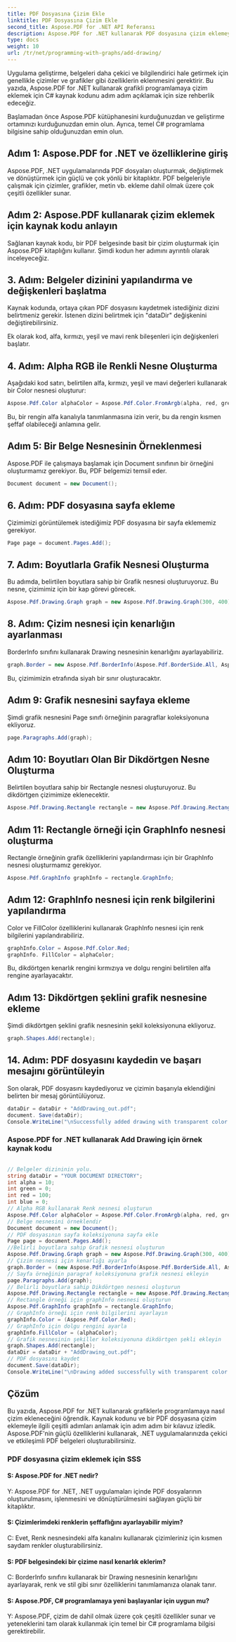 ```yaml
---
title: PDF Dosyasına Çizim Ekle
linktitle: PDF Dosyasına Çizim Ekle
second_title: Aspose.PDF for .NET API Referansı
description: Aspose.PDF for .NET kullanarak PDF dosyasına çizim eklemeyi öğrenin. Çizim özelliklerine sahip çekici PDF belgeleri oluşturmak için bu adım adım kılavuzu izleyin.
type: docs
weight: 10
url: /tr/net/programming-with-graphs/add-drawing/
---
```

Uygulama geliştirme, belgeleri daha çekici ve bilgilendirici hale getirmek için genellikle çizimler ve grafikler gibi özelliklerin eklenmesini gerektirir. Bu yazıda, Aspose.PDF for .NET kullanarak grafikli programlamaya çizim eklemek için C# kaynak kodunu adım adım açıklamak için size rehberlik edeceğiz.

Başlamadan önce Aspose.PDF kütüphanesini kurduğunuzdan ve geliştirme ortamınızı kurduğunuzdan emin olun. Ayrıca, temel C# programlama bilgisine sahip olduğunuzdan emin olun.

## Adım 1: Aspose.PDF for .NET ve özelliklerine giriş

Aspose.PDF, .NET uygulamalarında PDF dosyaları oluşturmak, değiştirmek ve dönüştürmek için güçlü ve çok yönlü bir kitaplıktır. PDF belgeleriyle çalışmak için çizimler, grafikler, metin vb. ekleme dahil olmak üzere çok çeşitli özellikler sunar.

## Adım 2: Aspose.PDF kullanarak çizim eklemek için kaynak kodu anlayın

Sağlanan kaynak kodu, bir PDF belgesinde basit bir çizim oluşturmak için Aspose.PDF kitaplığını kullanır. Şimdi kodun her adımını ayrıntılı olarak inceleyeceğiz.

## 3. Adım: Belgeler dizinini yapılandırma ve değişkenleri başlatma

Kaynak kodunda, ortaya çıkan PDF dosyasını kaydetmek istediğiniz dizini belirtmeniz gerekir. İstenen dizini belirtmek için "dataDir" değişkenini değiştirebilirsiniz.

Ek olarak kod, alfa, kırmızı, yeşil ve mavi renk bileşenleri için değişkenleri başlatır.

## 4. Adım: Alpha RGB ile Renkli Nesne Oluşturma

Aşağıdaki kod satırı, belirtilen alfa, kırmızı, yeşil ve mavi değerleri kullanarak bir Color nesnesi oluşturur:

```csharp
Aspose.Pdf.Color alphaColor = Aspose.Pdf.Color.FromArgb(alpha, red, green, blue);
```

Bu, bir rengin alfa kanalıyla tanımlanmasına izin verir, bu da rengin kısmen şeffaf olabileceği anlamına gelir.

## Adım 5: Bir Belge Nesnesinin Örneklenmesi

Aspose.PDF ile çalışmaya başlamak için Document sınıfının bir örneğini oluşturmamız gerekiyor. Bu, PDF belgemizi temsil eder.

```csharp
Document document = new Document();
```

## 6. Adım: PDF dosyasına sayfa ekleme

Çizimimizi görüntülemek istediğimiz PDF dosyasına bir sayfa eklememiz gerekiyor.

```csharp
Page page = document.Pages.Add();
```

## 7. Adım: Boyutlarla Grafik Nesnesi Oluşturma

Bu adımda, belirtilen boyutlara sahip bir Grafik nesnesi oluşturuyoruz. Bu nesne, çizimimiz için bir kap görevi görecek.

```csharp
Aspose.Pdf.Drawing.Graph graph = new Aspose.Pdf.Drawing.Graph(300, 400);
```

## 8. Adım: Çizim nesnesi için kenarlığın ayarlanması

BorderInfo sınıfını kullanarak Drawing nesnesinin kenarlığını ayarlayabiliriz.

```csharp
graph.Border = new Aspose.Pdf.BorderInfo(Aspose.Pdf.BorderSide.All, Aspose.Pdf.Color.Black);
```

Bu, çizimimizin etrafında siyah bir sınır oluşturacaktır.

## Adım 9: Grafik nesnesini sayfaya ekleme

Şimdi grafik nesnesini Page sınıfı örneğinin paragraflar koleksiyonuna ekliyoruz.

```csharp
page.Paragraphs.Add(graph);
```

## Adım 10: Boyutları Olan Bir Dikdörtgen Nesne Oluşturma

Belirtilen boyutlara sahip bir Rectangle nesnesi oluşturuyoruz. Bu dikdörtgen çizimimize eklenecektir.

```csharp
Aspose.Pdf.Drawing.Rectangle rectangle = new Aspose.Pdf.Drawing.Rectangle(0, 0, 100, 50);
```

## Adım 11: Rectangle örneği için GraphInfo nesnesi oluşturma

Rectangle örneğinin grafik özelliklerini yapılandırması için bir GraphInfo nesnesi oluşturmamız gerekiyor.

```csharp
Aspose.Pdf.GraphInfo graphInfo = rectangle.GraphInfo;
```

## Adım 12: GraphInfo nesnesi için renk bilgilerini yapılandırma

Color ve FillColor özelliklerini kullanarak GraphInfo nesnesi için renk bilgilerini yapılandırabiliriz.

```csharp
graphInfo.Color = Aspose.Pdf.Color.Red;
graphInfo. FillColor = alphaColor;
```

Bu, dikdörtgen kenarlık rengini kırmızıya ve dolgu rengini belirtilen alfa rengine ayarlayacaktır.

## Adım 13: Dikdörtgen şeklini grafik nesnesine ekleme

Şimdi dikdörtgen şeklini grafik nesnesinin şekil koleksiyonuna ekliyoruz.

```csharp
graph.Shapes.Add(rectangle);
```
## 14. Adım: PDF dosyasını kaydedin ve başarı mesajını görüntüleyin

Son olarak, PDF dosyasını kaydediyoruz ve çizimin başarıyla eklendiğini belirten bir mesaj görüntülüyoruz.

```csharp
dataDir = dataDir + "AddDrawing_out.pdf";
document. Save(dataDir);
Console.WriteLine("\nSuccessfully added drawing with transparent color.\nFile saved to location: " + dataDir);
```

### Aspose.PDF for .NET kullanarak Add Drawing için örnek kaynak kodu 

```csharp

// Belgeler dizininin yolu.
string dataDir = "YOUR DOCUMENT DIRECTORY";
int alpha = 10;
int green = 0;
int red = 100;
int blue = 0;
// Alpha RGB kullanarak Renk nesnesi oluşturun
Aspose.Pdf.Color alphaColor = Aspose.Pdf.Color.FromArgb(alpha, red, green, blue); // Alfa kanalı sağlayın
// Belge nesnesini örneklendir
Document document = new Document();
// PDF dosyasının sayfa koleksiyonuna sayfa ekle
Page page = document.Pages.Add();
//Belirli boyutlara sahip Grafik nesnesi oluşturun
Aspose.Pdf.Drawing.Graph graph = new Aspose.Pdf.Drawing.Graph(300, 400);
// Çizim nesnesi için kenarlığı ayarla
graph.Border = (new Aspose.Pdf.BorderInfo(Aspose.Pdf.BorderSide.All, Aspose.Pdf.Color.Black));
// Sayfa örneğinin paragraf koleksiyonuna grafik nesnesi ekleyin
page.Paragraphs.Add(graph);
// Belirli boyutlara sahip Dikdörtgen nesnesi oluşturun
Aspose.Pdf.Drawing.Rectangle rectangle = new Aspose.Pdf.Drawing.Rectangle(0, 0, 100, 50);
// Rectangle örneği için graphInfo nesnesi oluşturun
Aspose.Pdf.GraphInfo graphInfo = rectangle.GraphInfo;
// GraphInfo örneği için renk bilgilerini ayarlayın
graphInfo.Color = (Aspose.Pdf.Color.Red);
// GraphInfo için dolgu rengini ayarla
graphInfo.FillColor = (alphaColor);
// Grafik nesnesinin şekiller koleksiyonuna dikdörtgen şekli ekleyin
graph.Shapes.Add(rectangle);
dataDir = dataDir + "AddDrawing_out.pdf";
// PDF dosyasını kaydet
document.Save(dataDir);
Console.WriteLine("\nDrawing added successfully with transparent color.\nFile saved at " + dataDir);            

```

## Çözüm

Bu yazıda, Aspose.PDF for .NET kullanarak grafiklerle programlamaya nasıl çizim ekleneceğini öğrendik. Kaynak kodunu ve bir PDF dosyasına çizim eklemeyle ilgili çeşitli adımları anlamak için adım adım bir kılavuz izledik. Aspose.PDF'nin güçlü özelliklerini kullanarak, .NET uygulamalarınızda çekici ve etkileşimli PDF belgeleri oluşturabilirsiniz.


### PDF dosyasına çizim eklemek için SSS

#### S: Aspose.PDF for .NET nedir?

Y: Aspose.PDF for .NET, .NET uygulamaları içinde PDF dosyalarının oluşturulmasını, işlenmesini ve dönüştürülmesini sağlayan güçlü bir kitaplıktır.

#### S: Çizimlerimdeki renklerin şeffaflığını ayarlayabilir miyim?

C: Evet, Renk nesnesindeki alfa kanalını kullanarak çizimleriniz için kısmen saydam renkler oluşturabilirsiniz.

#### S: PDF belgesindeki bir çizime nasıl kenarlık eklerim?

C: BorderInfo sınıfını kullanarak bir Drawing nesnesinin kenarlığını ayarlayarak, renk ve stil gibi sınır özelliklerini tanımlamanıza olanak tanır.

#### S: Aspose.PDF, C# programlamaya yeni başlayanlar için uygun mu?

Y: Aspose.PDF, çizim de dahil olmak üzere çok çeşitli özellikler sunar ve yeteneklerini tam olarak kullanmak için temel bir C# programlama bilgisi gerektirebilir.